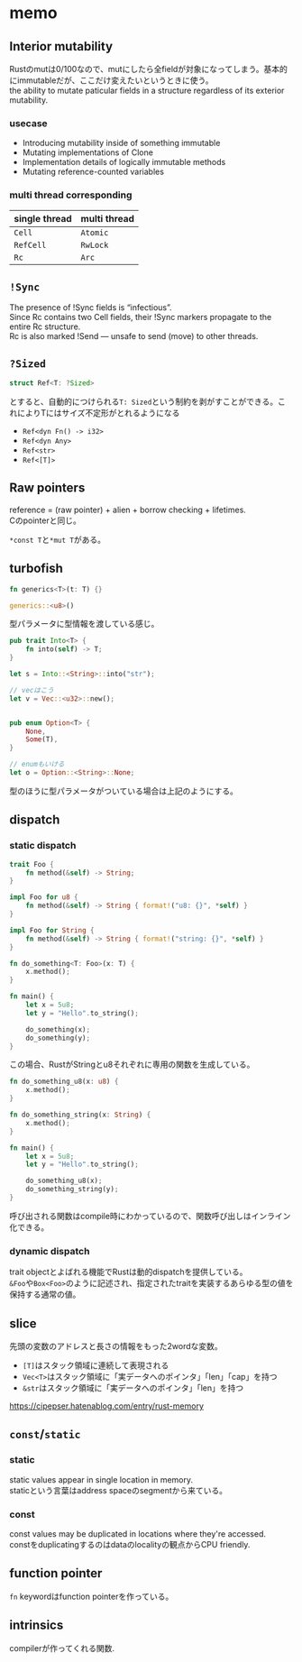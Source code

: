 # memo

## Interior mutability

Rustのmutは0/100なので、mutにしたら全fieldが対象になってしまう。基本的にimmutableだが、ここだけ変えたいというときに使う。  
the ability to mutate paticular fields in a structure regardless of its exterior mutability.

### usecase

* Introducing mutability inside of something immutable
* Mutating implementations of Clone
* Implementation details of logically immutable methods
* Mutating reference-counted variables


### multi thread corresponding

| single thread | multi thread |
| ------------- | -----------  |
| `Cell`        | `Atomic`     |
| `RefCell`     | `RwLock`     |
| `Rc`          | `Arc`        |


## `!Sync`

The presence of !Sync fields is “infectious”.  
Since Rc contains two Cell fields, their !Sync markers propagate to the entire Rc structure.  
Rc is also marked !Send — unsafe to send (move) to other threads.


## `?Sized`

```rust
struct Ref<T: ?Sized>
```

とすると、自動的につけられる`T: Sized`という制約を剥がすことができる。これによりTにはサイズ不定形がとれるようになる

* `Ref<dyn Fn() -> i32>`
* `Ref<dyn Any>`
* `Ref<str>`
* `Ref<[T]>`

## Raw pointers

reference = (raw pointer) + alien + borrow checking + lifetimes.  
Cのpointerと同じ。

`*const T`と`*mut T`がある。


## turbofish

```rust
fn generics<T>(t: T) {}

generics::<u8>()
```

型パラメータに型情報を渡している感じ。

```rust
pub trait Into<T> {
    fn into(self) -> T;
}

let s = Into::<String>::into("str");

// vecはこう
let v = Vec::<u32>::new();


pub enum Option<T> {
    None,
    Some(T),
}

// enumもいける
let o = Option::<String>::None;
```

型のほうに型パラメータがついている場合は上記のようにする。

## dispatch

### static dispatch

```rust
trait Foo {
    fn method(&self) -> String;
}

impl Foo for u8 {
    fn method(&self) -> String { format!("u8: {}", *self) }
}

impl Foo for String {
    fn method(&self) -> String { format!("string: {}", *self) }
}

fn do_something<T: Foo>(x: T) {
    x.method();
}

fn main() {
    let x = 5u8;
    let y = "Hello".to_string();

    do_something(x);
    do_something(y);
}
```

この場合、RustがStringとu8それぞれに専用の関数を生成している。

```rust
fn do_something_u8(x: u8) {
    x.method();
}

fn do_something_string(x: String) {
    x.method();
}

fn main() {
    let x = 5u8;
    let y = "Hello".to_string();

    do_something_u8(x);
    do_something_string(y);
}
```

呼び出される関数はcompile時にわかっているので、関数呼び出しはインライン化できる。


### dynamic dispatch

trait objectとよばれる機能でRustは動的dispatchを提供している。  
`&Foo`や`Box<Foo>`のように記述され、指定されたtraitを実装するあらゆる型の値を保持する通常の値。

## slice

先頭の変数のアドレスと長さの情報をもった2wordな変数。

* `[T]`はスタック領域に連続して表現される
* `Vec<T>`はスタック領域に「実データへのポインタ」「len」「cap」を持つ
* `&str`はスタック領域に「実データへのポインタ」「len」を持つ

https://cipepser.hatenablog.com/entry/rust-memory

## `const`/`static`

### static
static values appear in single location in memory.  
staticという言葉はaddress spaceのsegmentから来ている。

### const
const values may be duplicated in locations where they're accessed.  
constをduplicatingするのはdataのlocalityの観点からCPU friendly.

## function pointer

`fn` keywordはfunction pointerを作っている。


## intrinsics

compilerが作ってくれる関数.



